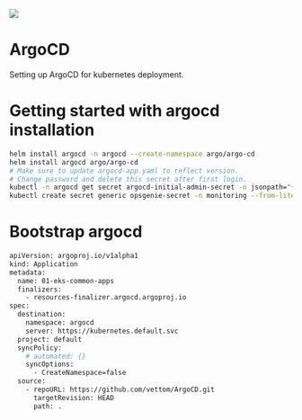 [<img src="https://vettom-images.s3.eu-west-1.amazonaws.com/logo/vettom-banner.jpg">](https://vettom.pages.dev/)

# ArgoCD
Setting up ArgoCD for kubernetes deployment.

# Getting started with argocd installation
```bash
helm install argocd -n argocd --create-namespace argo/argo-cd 
helm install argocd argo/argo-cd 
# Make sure to update argocd-app.yaml to reflect version. 
# Change password and delete this secret after first login.
kubectl -n argocd get secret argocd-initial-admin-secret -o jsonpath="{.data.password}" | base64 -d
kubectl create secret generic opsgenie-secret -n monitoring --from-literal=opsgenie_api_key=239dc184
```

# Bootstrap argocd
```bash
apiVersion: argoproj.io/v1alpha1
kind: Application
metadata:
  name: 01-eks-common-apps
  finalizers:
    - resources-finalizer.argocd.argoproj.io
spec:
  destination:
    namespace: argocd
    server: https://kubernetes.default.svc
  project: default
  syncPolicy:
    # automated: {}
    syncOptions:
      - CreateNamespace=false
  source:
    - repoURL: https://github.com/vettom/ArgoCD.git
      targetRevision: HEAD
      path: .
```
